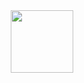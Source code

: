 <div id="header" align="center">
  <img src="[[https://media.giphy.com/media/M9gbBd9nbDrOTu1Mqx/giphy.gif](https://media.giphy.com/media/2IudUHdI075HL02Pkk/giphy.gif)]([https://media.giphy.com/media/2IudUHdI075HL02Pkk/giphy.gif](https://media.giphy.com/media/2IudUHdI075HL02Pkk/giphy.gif)https://media.giphy.com/media/2IudUHdI075HL02Pkk/giphy.gif)" width="100"/>
</div>
